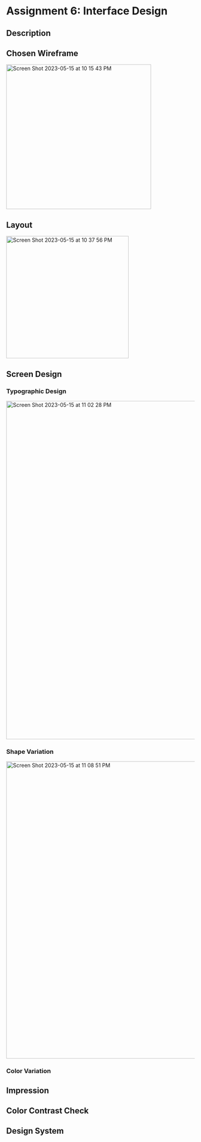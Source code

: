 # Assignment 6: Interface Design
## Description
## Chosen Wireframe
<img width="387" alt="Screen Shot 2023-05-15 at 10 15 43 PM" src="https://github.com/britslambs/DH110/assets/119825654/14c07a2c-7cc3-4461-b5b2-11307e50c627">

## Layout
<img width="327" alt="Screen Shot 2023-05-15 at 10 37 56 PM" src="https://github.com/britslambs/DH110/assets/119825654/d4ec1b0c-f8b4-4058-8110-afdbda2c22c6">

## Screen Design

### Typographic Design
<img width="905" alt="Screen Shot 2023-05-15 at 11 02 28 PM" src="https://github.com/britslambs/DH110/assets/119825654/02cbdf14-9d6d-46d9-9c1a-da2a9907d963">

### Shape Variation 
<img width="795" alt="Screen Shot 2023-05-15 at 11 08 51 PM" src="https://github.com/britslambs/DH110/assets/119825654/40306399-4e6f-4d0f-8ff7-4c2d479b22ae">

### Color Variation
##  Impression 
## Color Contrast Check
## Design System
